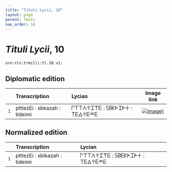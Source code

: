 ```yaml
---
title: "Tituli Lycii, 10"
layout: page
parent: Texts
nav_order: 10
---
```




# *Tituli Lycii*, 10




`urn:cts:trmilli:tl.10.v1:`

## Diplomatic edition

|  | Transcription | Lycian | Image link |
| :---: | :------ | :------ | --- |
| `1` | pttlezEi : sbkazah : tideimi | 𐊓𐊗𐊗𐊍𐊁𐊈𐊚𐊆 : 𐊖𐊂𐊋𐊀𐊈𐊀𐊛 : 𐊗𐊆𐊅𐊁𐊆𐊎𐊆 |[![image)](http://www.homermultitext.org/iipsrv?IIIF=/project/homer/pyramidal/deepzoom/lycian/hc/v1/2007.02.0064.tif/pct:0.0,2.069,99.94,97.93/100,/0/default.jpg)](http://www.homermultitext.org/ict2/?urn=urn:cite2:lycian:hc.v1:2007.02.0064@0.000,0.02069,0.9994,0.9793) |

## Normalized edition

|  | Transcription | Lycian |
| :---: | :------ | :------ |
| `1` | pttlezEi : sbikazah : tideimi | 𐊓𐊗𐊗𐊍𐊁𐊈𐊚𐊆 : 𐊖𐊂𐊆𐊋𐊀𐊈𐊀𐊛 : 𐊗𐊆𐊅𐊁𐊆𐊎𐊆 |